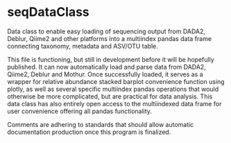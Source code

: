 # seqDataClass
Data class to enable easy loading of sequencing output from DADA2, Deblur, Qiime2 and other platforms into a multiindex pandas data frame connecting taxonomy, metadata and ASV/OTU table. 

This file is functioning, but still in development before it will be hopefully published. It can now automatically load and parse data from DADA2, Qiime2, Deblur and Mothur. Once successfully loaded, it serves as a wrapper for relative abundance stacked barplot convenience function using plotly, as well as several specific multiindex pandas operations that would otherwise be more complicated, but are practical for data analysis. This data class has also entirely open access to the multiindexed data frame for user convenience offering all pandas functionality. 

Comments are adhering to standards that should allow automatic documentation production once this program is finalized. 
